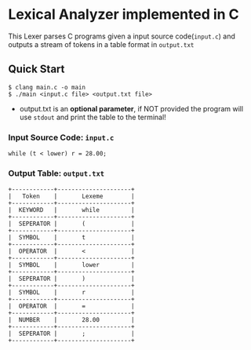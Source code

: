 # Lexical Analyzer implemented in C

This Lexer parses C programs given a input source code(`input.c`) and outputs a stream of tokens in a table format in `output.txt`

## Quick Start
``` console
$ clang main.c -o main
$ ./main <input.c file> <output.txt file>
```
* output.txt is an **optional parameter**, if NOT provided the program will use `stdout` and print the table to the terminal!

### Input Source Code: `input.c`
    while (t < lower) r = 28.00;

### Output Table: `output.txt`
    +------------+---------------------+
    |   Token    |       Lexeme        |
    +------------+---------------------+
    |  KEYWORD   |       while         |
    +------------+---------------------+
    |  SEPERATOR |       (             |
    +------------+---------------------+
    |  SYMBOL    |       t             |
    +------------+---------------------+
    |  OPERATOR  |       <             |
    +------------+---------------------+
    |  SYMBOL    |       lower         |
    +------------+---------------------+
    |  SEPERATOR |       )             |
    +------------+---------------------+
    |  SYMBOL    |       r             |
    +------------+---------------------+
    |  OPERATOR  |       =             |
    +------------+---------------------+
    |  NUMBER    |       28.00         |
    +------------+---------------------+
    |  SEPERATOR |       ;             |
    +------------+---------------------+

